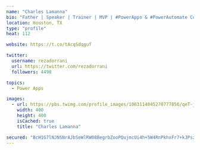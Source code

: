 ```yaml
---
name: "Charles Lamanna"
bio: "Father | Speaker | Trainer | MVP | #PowerApps & #PowerAutomate Community Super User | YouTuber Right-pointing triangle http://youtube.com/c/rezadorrani | Learn - Share - Clockwise rightwards and leftwards open circle arrows"
location: Houston, TX
type: "profile"
heat: 112

website: https://t.co/tAcqSdqguf

twitter:
  username: rezadorrani
  url: https://twitter.com/rezadorrani
  followers: 4498

topics:
  - Power Apps

images:
  - url: https://pbs.twimg.com/profile_images/1063114045270777856/qeT-jpWr_400x400.jpg
    width: 400
    height: 400
    isCached: true
    title: "Charles Lamanna"

secured: "BcH1G7lNJNSNrAJbSeWlRW08BegrbZooPQujmcUi4h+5W4RnPkhxFr7+kJPszfgIIHj1OEYPNVU8p6bMRn6Yb2eOD/VqrI2K92WtOmfRHd+2pFgaSAk4WqJA7Gh4Mt/7ykUKN6QjVqyoIO1QRJpTHWpUmFiyMrl+B6bMpKfS6DUgNltjChQhhXd7c/uAiIwUAawOvp1B2E1bM4aw7RrqMCnKv8dxTrM6JZxHywXrnZ48d+6D3jCDD2zcSgJDoAwF9Ed+yT8/dXljq2uQZZ7amfKZRCGDLey7jSsXCXvXsCQIv1ABJ0VfMdN+dEodBzyYWHjTJxQQfaJczhruBEvK2P6Lz37j6UjeoHKVt8iPphveDRAyoPKxne5WsDmqOi2EFtmR8/FnSfvxiD+AM12WgjR2x7ypuGzI+r4YnQJLcJY=;MTxLkEKWfzP3gYbiswrkrQ=="
---
```


